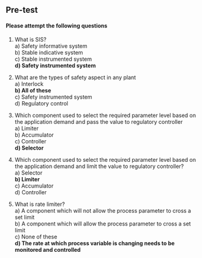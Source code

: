 ## Pre-test
#### Please attempt the following questions

1) What is SIS? <br>
a) Safety informative system<br>
b) Stable indicative system<br>
c) Stable instrumented system<br>
<b>d) Safety instrumented system<br></b>

2) What are the types of safety aspect in any plant<br>
a) Interlock<br>
<b> b) All of these<br></b>
c) Safety instrumented system<br>
d) Regulatory control<br>

3) Which component used to select the required parameter level based on the application demand and pass the value to regulatory controller<br>
a) Limiter<br>
b) Accumulator<br>
c) Controller<br>
<b>d) Selector<br></b>

4) Which component used to select the required parameter level based on the application demand and limit the value to regulatory controller?<br>
a) Selector<br>
<b>b) Limiter<br></b>
c) Accumulator<br>
d) Controller<br>

5) What is rate limiter?<br>
a) A component which will not allow the process parameter to cross a set limit<br>
b) A component which will allow the process parameter to cross a set limit<br>
c) None of these<br>
<b>d) The rate at which process variable is changing needs to be monitored and controlled<br></b>
